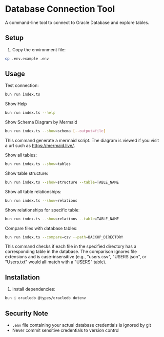 # Database Connection Tool

A command-line tool to connect to Oracle Database and explore tables.

## Setup

1. Copy the environment file:
```bash
cp .env.example .env
```

## Usage

Test connection:
```bash
bun run index.ts
```

Show Help
```bash
bun run index.ts --help
```

Show Schema Diagram by Mermaid
```bash
bun run index.ts --show=schema [--output=file]
```
This command generate a mermaid script. The diagram is viewed if you visit a url such as https://mermaid.live/.


Show all tables:
```bash
bun run index.ts --show=tables
```

Show table structure:
```bash
bun run index.ts --show=structure --table=TABLE_NAME
```

Show all table relationships:
```bash
bun run index.ts --show=relations
```

Show relationships for specific table:
```bash
bun run index.ts --show=relations --table=TABLE_NAME
```

Compare files with database tables:
```bash
bun run index.ts --compare=csv --path=BACKUP_DIRECTORY
```
This command checks if each file in the specified directory has a corresponding table in the database. The comparison ignores file extensions and is case-insensitive (e.g., "users.csv", "USERS.json", or "Users.txt" would all match with a "USERS" table).

## Installation

1. Install dependencies:
```bash
bun i oracledb @types/oracledb dotenv
```

## Security Note
- `.env` file containing your actual database credentials is ignored by git
- Never commit sensitive credentials to version control
